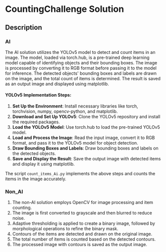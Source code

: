 # CountingChallenge Solution

## Description

### AI
The AI solution utilizes the YOLOv5 model to detect and count items in an image. The model, loaded via torch.hub, is a pre-trained deep learning model capable of identifying objects and their bounding boxes. The image is processed by converting it to RGB format before passing it to the model for inference. The detected objects' bounding boxes and labels are drawn on the image, and the total count of items is determined. The result is saved as an output image and displayed using matplotlib.

#### YOLOv5 Implementation Steps:
1. **Set Up the Environment**: Install necessary libraries like torch, torchvision, numpy, opencv-python, and matplotlib.
2. **Download and Set Up YOLOv5**: Clone the YOLOv5 repository and install the required packages.
3. **Load the YOLOv5 Model**: Use torch.hub to load the pre-trained YOLOv5 model.
4. **Load and Process the Image**: Read the input image, convert it to RGB format, and pass it to the YOLOv5 model for object detection.
5. **Draw Bounding Boxes and Labels**: Draw bounding boxes and labels on the detected objects.
6. **Save and Display the Result**: Save the output image with detected items and display it using matplotlib.

The script `count_items_Ai.py` implements the above steps and counts the items in the image accurately.

### Non_AI
1. The non-AI solution employs OpenCV for image processing and item counting. 
2. The image is first converted to grayscale and then blurred to reduce noise. 
3. Adaptive thresholding is applied to create a binary image, followed by morphological operations to refine the binary mask. 
4. Contours of the items are detected and drawn on the original image. 
5. The total number of items is counted based on the detected contours. 
6. The processed image with contours is saved as the output image.

